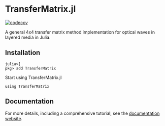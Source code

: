 # TransferMatrix.jl

[![codecov](https://codecov.io/gh/garrekstemo/TransferMatrix.jl/graph/badge.svg?token=WO2ITE125C)](https://codecov.io/gh/garrekstemo/TransferMatrix.jl)

A general 4x4 transfer matrix method implementation for optical waves in layered media in Julia.

## Installation

```
julia>]
pkg> add TransferMatrix
```

Start using TransferMatrix.jl

```
using TransferMatrix
```

## Documentation

For more details, including a comprehensive tutorial, see the [documentation website](https://garrek.org/TransferMatrix.jl).
